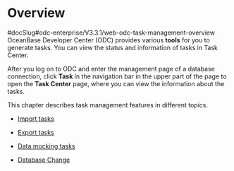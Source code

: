 Overview 
=============================
#docSlug#odc-enterprise/V3.3.1/web-odc-task-management-overview
OceanBase Developer Center (ODC) provides various **tools** for you to generate tasks. You can view the status and information of tasks in Task Center. 

After you log on to ODC and enter the management page of a database connection, click **Task** in the navigation bar in the upper part of the page to open the **Task Center** page, where you can view the information about the tasks. 

This chapter describes task management features in different topics.

* [Import tasks](../../7.client-odc-user-guide/8.client-odc-task-management/2.client-odc-import-tasks.md)

  

* [Export tasks](../../7.client-odc-user-guide/8.client-odc-task-management/3.client-odc-export-tasks.md)

  

* [Data mocking tasks](../../7.client-odc-user-guide/8.client-odc-task-management/4.client-odc-data-mocking-tasks.md)

  

* [Database Change](../../7.client-odc-user-guide/8.client-odc-task-management/5.client-odc-database-change-task.md)

  



